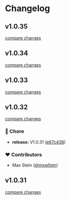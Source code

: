 # Changelog


## v1.0.35

[compare changes](https://github.com/mxwllstn/internetarchive-sdk-js/compare/v1.0.34...v1.0.35)

## v1.0.34

[compare changes](https://github.com/mxwllstn/internetarchive-sdk-js/compare/v1.0.33...v1.0.34)

## v1.0.33

[compare changes](https://github.com/mxwllstn/internetarchive-sdk-js/compare/v1.0.32...v1.0.33)

## v1.0.32

[compare changes](https://github.com/mxwllstn/internetarchive-sdk-js/compare/v1.0.31...v1.0.32)

### 🏡 Chore

- **release:** V1.0.31 ([e67c438](https://github.com/mxwllstn/internetarchive-sdk-js/commit/e67c438))

### ❤️ Contributors

- Max Stein ([@mxwllstn](http://github.com/mxwllstn))

## v1.0.31

[compare changes](https://github.com/mxwllstn/internetarchive-sdk-js/compare/v1.0.13-beta...v1.0.31)

